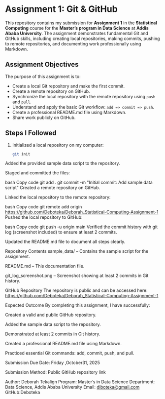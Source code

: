 # Assignment 1: Git & GitHub

This repository contains my submission for **Assignment 1**
in the **Statistical Computing** course for the **Master’s program in Data Science** at **Addis Ababa University**. 
The assignment demonstrates fundamental Git and GitHub skills, 
including creating local repositories, making commits, pushing to remote repositories, 
and documenting work professionally using Markdown.

## Assignment Objectives
The purpose of this assignment is to:
- Create a local Git repository and make the first commit.
- Create a remote repository on GitHub.
- Synchronize the local repository with the remote repository using `push` and `pull`.
- Understand and apply the basic Git workflow: `add => commit => push`.
- Create a professional README.md file using Markdown.
- Share work publicly on GitHub.

## Steps I Followed
1. Initialized a local repository on my computer:
   ```bash
   git init
Added the provided sample data script to the repository.

Staged and committed the files:

bash
Copy code
git add .
git commit -m "Initial commit: Add sample data script"
Created a remote repository on GitHub.

Linked the local repository to the remote repository:

bash
Copy code
git remote add origin https://github.com/Deboteka/Deborah_Statistical-Computing-Assignment-1
Pushed the local repository to GitHub:

bash
Copy code
git push -u origin main
Verified the commit history with git log (screenshot included) to ensure at least 2 commits.

Updated the README.md file to document all steps clearly.

Repository Contents
sample_data/ – Contains the sample script for the assignment.

README.md – This documentation file.

git_log_screenshot.png – Screenshot showing at least 2 commits in Git history.

GitHub Repository
The repository is public and can be accessed here:
https://github.com/Deboteka/Deborah_Statistical-Computing-Assignment-1

Expected Outcome
By completing this assignment, I have successfully:

Created a valid and public GitHub repository.

Added the sample data script to the repository.

Demonstrated at least 2 commits in Git history.

Created a professional README.md file using Markdown.

Practiced essential Git commands: add, commit, push, and pull.

Submission
Due Date: Friday ,October31, 2025

Submission Method: Public GitHub repository link

Author: Deborah Tekalign
Program: Master’s in Data Science
Department: Data Science, Addis Ababa University
Email: diboteka@gmail.com
GitHub:Deboteka